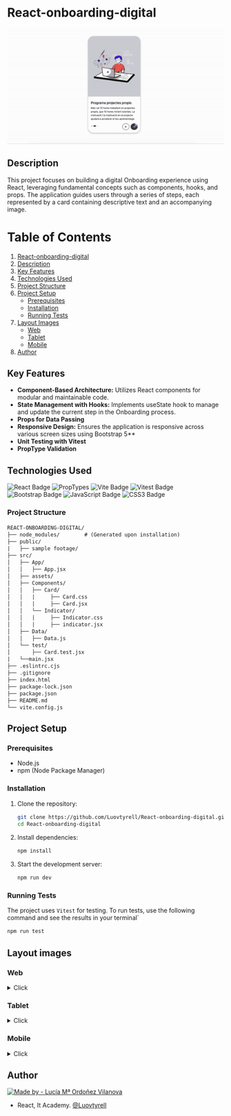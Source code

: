 # React-onboarding-digital

<div align="center"><img src="./public/sample footage/demo.gif" alt="Project Screenshot"></div>

## Description

This project focuses on building a digital Onboarding experience using React, leveraging fundamental concepts such as components, hooks, and props. The application guides users through a series of steps, each represented by a card containing descriptive text and an accompanying image.

# Table of Contents

1. [React-onboarding-digital](#react-onboarding-digital)
2. [Description](#description)
3. [Key Features](#key-features)
4. [Technologies Used](#technologies-used)
5. [Project Structure](#project-structure)
6. [Project Setup](#project-setup)
   - [Prerequisites](#prerequisites)
   - [Installation](#installation)
   - [Running Tests](#running-tests)
7. [Layout Images](#layout-images)
   - [Web](#web)
   - [Tablet](#tablet)
   - [Mobile](#mobile)
8. [Author](#author)


## Key Features

- **Component-Based Architecture:** Utilizes React components for modular and maintainable code.
- **State Management with Hooks:** Implements useState hook to manage and update the current step in the Onboarding process.
- **Props for Data Passing**
- **Responsive Design:** Ensures the application is responsive across various screen sizes using Bootstrap 5**
- **Unit Testing with Vitest**
- **PropType Validation**


## Technologies Used
![React Badge](https://img.shields.io/badge/React-61DAFB?logo=react&logoColor=000&style=for-the-badge) ![PropTypes](https://img.shields.io/badge/PropTypes-667DF2?style=for-the-badge) ![Vite Badge](https://img.shields.io/badge/Vite-646CFF?logo=vite&logoColor=fff&style=for-the-badge) ![Vitest Badge](https://img.shields.io/badge/Vitest-6E9F18?logo=vitest&logoColor=fff&style=for-the-badge) ![Bootstrap Badge](https://img.shields.io/badge/Bootstrap-7952B3?logo=bootstrap&logoColor=fff&style=for-the-badge) ![JavaScript Badge](https://img.shields.io/badge/JavaScript-F7DF1E?logo=javascript&logoColor=000&style=for-the-badge) ![CSS3 Badge](https://img.shields.io/badge/CSS3-1572B6?logo=css3&logoColor=fff&style=for-the-badge)

### Project Structure

```
REACT-ONBOARDING-DIGITAL/
├── node_modules/        # (Generated upon installation)
├── public/
|   ├── sample footage/
├── src/
│   ├── App/
│   │   ├── App.jsx
│   ├── assets/
│   ├── Components/
│   │   ├── Card/
│   │   |     ├── Card.css
│   │   |     ├── Card.jsx
│   │   └── Indicator/
│   │   |     ├── Indicator.css
│   │   |     ├── indicator.jsx
│   ├── Data/
│   │   ├── Data.js
│   └── test/
│       ├── Card.test.jsx
|   └──main.jsx
├── .eslintrc.cjs
├── .gitignore
├── index.html
├── package-lock.json
├── package.json
├── README.md
└── vite.config.js
```

## Project Setup

### Prerequisites

- Node.js
- npm (Node Package Manager)

### Installation

1. Clone the repository:

   ```bash
   git clone https://github.com/Luovtyrell/React-onboarding-digital.git
   cd React-onboarding-digital
   ```

2. Install dependencies:

   ```bash
   npm install 
   ```

3. Start the development server:

   ```bash
   npm run dev 
   ```

### Running Tests

The project uses `Vitest` for testing. To run tests, use the following command and see the results in your terminal`

```bash
npm run test
```

## Layout images

### Web

<details>
  <summary>Click</summary>

![web](./public/sample%20footage/web.png)
![web](./public/sample%20footage/web2.png)
![web](./public/sample%20footage/web3.png)

  </details>

### Tablet
<details>
  <summary>Click</summary>

![tablet](./public/sample%20footage/tablet.png)

  </details>

### Mobile
<details>
  <summary>Click</summary>

![Mobile ](./public/sample%20footage/mobile.png)

  </details>

## Author

[![Made by - Lucía Mª Ordoñez Vilanova](https://img.shields.io/badge/Made_by-Lucía_Mª_Ordoñez_Vilanova-be9dfa?style=for-the-badge)](https://www.linkedin.com/in/luovtyrell/) 
- React, It Academy. [@Luovtyrell](https://www.github.com/Luovtyrell)